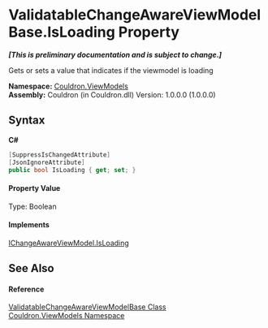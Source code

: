 # ValidatableChangeAwareViewModelBase.IsLoading Property 
 _**\[This is preliminary documentation and is subject to change.\]**_

Gets or sets a value that indicates if the viewmodel is loading

**Namespace:**&nbsp;<a href="N_Couldron_ViewModels">Couldron.ViewModels</a><br />**Assembly:**&nbsp;Couldron (in Couldron.dll) Version: 1.0.0.0 (1.0.0.0)

## Syntax

**C#**<br />
``` C#
[SuppressIsChangedAttribute]
[JsonIgnoreAttribute]
public bool IsLoading { get; set; }
```


#### Property Value
Type: Boolean

#### Implements
<a href="P_Couldron_ViewModels_IChangeAwareViewModel_IsLoading">IChangeAwareViewModel.IsLoading</a><br />

## See Also


#### Reference
<a href="T_Couldron_ViewModels_ValidatableChangeAwareViewModelBase">ValidatableChangeAwareViewModelBase Class</a><br /><a href="N_Couldron_ViewModels">Couldron.ViewModels Namespace</a><br />